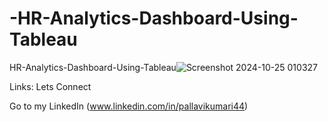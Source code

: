 # -HR-Analytics-Dashboard-Using-Tableau
 HR-Analytics-Dashboard-Using-Tableau![Screenshot 2024-10-25 010327](https://github.com/user-attachments/assets/d905c46e-4ff4-4129-b5ed-9723785f0ad9)


Links:
Lets Connect

Go to my LinkedIn (www.linkedin.com/in/pallavikumari44)

 
